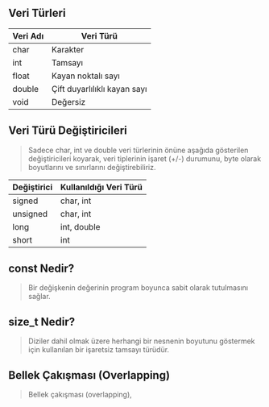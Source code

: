 ## Veri Türleri ##
| Veri Adı  | Veri Türü |
| ------------- | ------------- |
| char  | Karakter  |
| int | Tamsayı  |
| float | Kayan noktalı sayı  |
| double | Çift duyarlılıklı kayan sayı  |
| void | Değersiz  |

## Veri Türü Değiştiricileri ##
> Sadece char, int ve double veri türlerinin önüne aşağıda gösterilen değiştiricileri koyarak, veri tiplerinin işaret (+/-) durumunu, byte olarak boyutlarını ve sınırlarını değiştirebiliriz.

| Değiştirici  | Kullanıldığı Veri Türü |
| ------------- | ------------- |
| signed  | char, int  |
| unsigned | char, int  |
| long | int, double  |
| short | int  |

## const Nedir? ##
> Bir değişkenin değerinin program boyunca sabit olarak tutulmasını sağlar.

## size_t Nedir? ##
> Diziler dahil olmak üzere herhangi bir nesnenin boyutunu göstermek için kullanılan bir işaretsiz tamsayı türüdür.

## Bellek Çakışması (Overlapping) ##
> Bellek çakışması (overlapping), 
